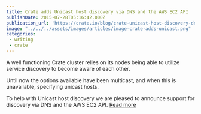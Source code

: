 ```yaml
---
title: Crate adds Unicast host discovery via DNS and the AWS EC2 API
publishDate: 2015-07-28T05:16:42.000Z
publication_url: 'https://crate.io/blog/crate-unicast-host-discovery-dns-aws/'
image: "../../../assets/images/articles/image-crate-adds-unicast.png"
categories:
 - writing
 - crate
---
```


A well functioning Crate cluster relies on its nodes being able to utilize service discovery to become aware of each other.

Until now the options available have been multicast, and when this is unavailable, specifying unicast hosts.

To help with Unicast host discovery we are pleased to announce support for discovery via DNS and the AWS EC2 API. [Read more](ttps://crate.io/blog/crate-unicast-host-discovery-dns-aws/)
